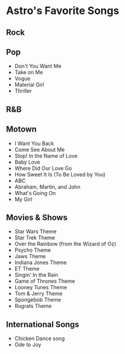 # Astro's Favorite Songs

## Rock

## Pop

* Don't You Want Me
* Take on Me
* Vogue
* Material Girl
* Thriller

## R&B

## Motown

* I Want You Back
* Come See About Me
* Stop!  In the Name of Love
* Baby Love
* Where Did Our Love Go
* How Sweet It Is (To Be Loved by You)
* ABC
* Abraham, Martin, and John
* What's Going On
* My Girl

## Movies & Shows

- Star Wars Theme
- Star Trek Theme
- Over the Rainbow (from the Wizard of Oz)
- Psycho Theme
- Jaws Theme
- Indiana Jones Theme
- ET Theme
- Singin' In the Rain
- Game of Thrones Theme
- Looney Tunes Theme
- Tom & Jerry Theme
- Spongebob Theme
- Rugrats Theme

## International Songs

* Chicken Dance song
* Ode to Joy
